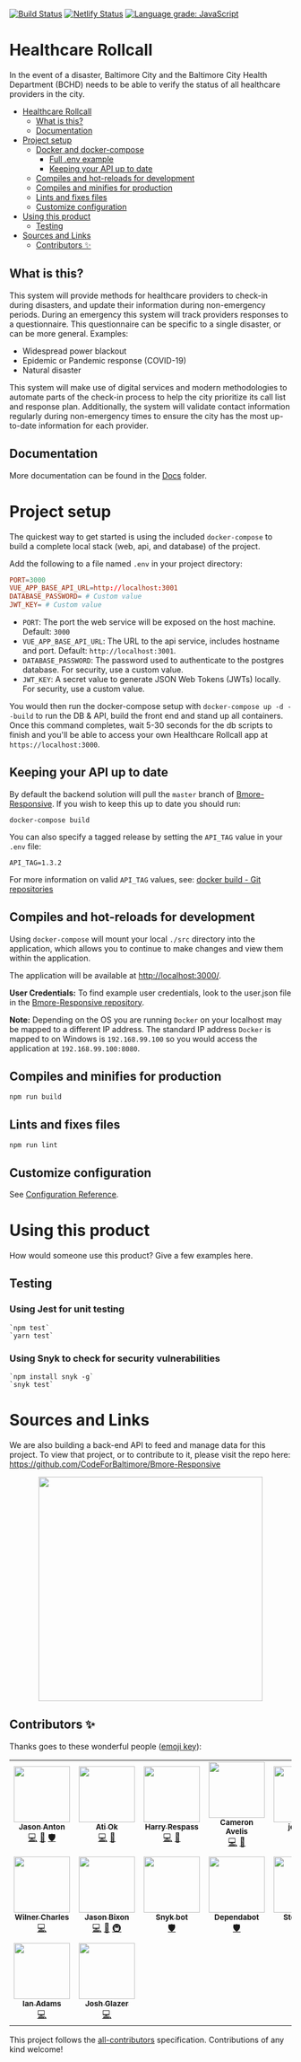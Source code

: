 [![Build Status](https://travis-ci.org/CodeForBaltimore/Healthcare-Rollcall.svg?branch=master)](https://travis-ci.org/CodeForBaltimore/Healthcare-Rollcall) [![Netlify Status](https://api.netlify.com/api/v1/badges/83fb49cb-61e1-4c21-8893-03e17e75d972/deploy-status)](https://app.netlify.com/sites/healthcare-rollcall/deploys) [![Language grade: JavaScript](https://img.shields.io/lgtm/grade/javascript/g/CodeForBaltimore/Healthcare-Rollcall.svg?logo=lgtm&logoWidth=18)](https://lgtm.com/projects/g/CodeForBaltimore/Healthcare-Rollcall/context:javascript)

# Healthcare Rollcall

In the event of a disaster, Baltimore City and the Baltimore City Health Department (BCHD) needs to be able to verify the status of all healthcare providers in the city.

<!-- TOC -->

- [Healthcare Rollcall](#healthcare-rollcall)
  - [What is this?](#what-is-this)
  - [Documentation](#documentation)
- [Project setup](#project-setup)
  - [Docker and docker-compose](#docker-and-docker-compose)
    - [Full .env example](#full-env-example)
    - [Keeping your API up to date](#keeping-your-api-up-to-date)
  - [Compiles and hot-reloads for development](#compiles-and-hot-reloads-for-development)
  - [Compiles and minifies for production](#compiles-and-minifies-for-production)
  - [Lints and fixes files](#lints-and-fixes-files)
  - [Customize configuration](#customize-configuration)
- [Using this product](#using-this-product)
  - [Testing](#testing)
- [Sources and Links](#sources-and-links)
  - [Contributors ✨](#contributors-)

<!-- /TOC -->

## What is this?

This system will provide methods for healthcare providers to check-in during disasters, and update their information during non-emergency periods. During an emergency this system will track providers responses to a questionnaire. This questionnaire can be specific to a single disaster, or can be more general. Examples:

- Widespread power blackout
- Epidemic or Pandemic response (COVID-19)
- Natural disaster

This system will make use of digital services and modern methodologies to automate parts of the check-in process to help the city prioritize its call list and response plan. Additionally, the system will validate contact information regularly during non-emergency times to ensure the city has the most up-to-date information for each provider.

## Documentation

More documentation can be found in the [Docs](/docs) folder.

# Project setup

The quickest way to get started is using the included `docker-compose` to build a complete local stack (web, api, and database) of the project.

Add the following to a file named `.env` in your project directory:

```conf
PORT=3000
VUE_APP_BASE_API_URL=http://localhost:3001
DATABASE_PASSWORD= # Custom value
JWT_KEY= # Custom value
```

- `PORT`: The port the web service will be exposed on the host machine. Default: `3000`
- `VUE_APP_BASE_API_URL`: The URL to the api service, includes hostname and port. Default: `http://localhost:3001`.
- `DATABASE_PASSWORD`: The password used to authenticate to the postgres database. For security, use a custom value.
- `JWT_KEY`: A secret value to generate JSON Web Tokens (JWTs) locally. For security, use a custom value.

You would then run the docker-compose setup with `docker-compose up -d --build` to run the DB & API, build the front end and stand up all containers.  Once this command completes, wait 5-30 seconds for the db scripts to finish and you'll be able to access your own Healthcare Rollcall app at `https://localhost:3000`.

## Keeping your API up to date

By default the backend solution will pull the `master` branch of [Bmore-Responsive](https://github.com/CodeForBaltimore/Bmore-Responsive). If you wish to keep this up to date you should run:

```shell
docker-compose build
```

You can also specify a tagged release by setting the `API_TAG` value in your `.env` file:

```shell
API_TAG=1.3.2
```

For more information on valid `API_TAG` values, see: [docker build - Git repositories](https://docs.docker.com/engine/reference/commandline/build/#git-repositories)

## Compiles and hot-reloads for development

Using `docker-compose` will mount your local `./src` directory into the application, which allows you to continue to make changes and view them within the application.

The application will be available at [http://localhost:3000/](http://localhost:3000/).

**User Credentials:** To find example user credentials, look to the user.json file in the [Bmore-Responsive repository](https://github.com/CodeForBaltimore/Bmore-Responsive).

**Note:** Depending on the OS you are running `Docker` on your localhost may be mapped to a different IP address. The standard IP address `Docker` is mapped to on Windows is `192.168.99.100` so you would access the application at `192.168.99.100:8080`.

## Compiles and minifies for production

```shell
npm run build
```

## Lints and fixes files

```shell
npm run lint
```

## Customize configuration

See [Configuration Reference](https://cli.vuejs.org/config/).

# Using this product

How would someone use this product? Give a few examples here.

## Testing

### Using Jest for unit testing

```shell
`npm test`
`yarn test`
```

### Using Snyk to check for security vulnerabilities

```shell
`npm install snyk -g`
`snyk test`
```

# Sources and Links

We are also building a back-end API to feed and manage data for this project. To view that project, or to contribute to it, please visit the repo here: https://github.com/CodeForBaltimore/Bmore-Responsive

<p align="center">
    <img src="docs/img/CfB.png" width="400">
</p>

## Contributors ✨

Thanks goes to these wonderful people ([emoji key](https://allcontributors.org/docs/en/emoji-key)):

<!-- ALL-CONTRIBUTORS-LIST:START - Do not remove or modify this section -->
<!-- prettier-ignore-start -->
<!-- markdownlint-disable -->
<table>
  <tr>
    <td align="center"><a href="http://www.jasonanton.com"><img src="https://avatars0.githubusercontent.com/u/6391564?v=4" width="100px;" alt=""/><br /><sub><b>Jason Anton</b></sub></a><br /><a href="https://github.com/CodeForBaltimore/Healthcare-Rollcall/commits?author=revjtanton" title="Code">💻</a> <a href="https://github.com/CodeForBaltimore/Healthcare-Rollcall/commits?author=revjtanton" title="Documentation">📖</a> <a href="#security-revjtanton" title="Security">🛡️</a></td>
    <td align="center"><a href="https://ao10.github.io"><img src="https://avatars3.githubusercontent.com/u/14120224?v=4" width="100px;" alt=""/><br /><sub><b>Ati Ok</b></sub></a><br /><a href="https://github.com/CodeForBaltimore/Healthcare-Rollcall/commits?author=ao10" title="Code">💻</a> <a href="https://github.com/CodeForBaltimore/Healthcare-Rollcall/pulls?q=is%3Apr+reviewed-by%3Aao10" title="Reviewed Pull Requests">👀</a></td>
    <td align="center"><a href="http://www.restechsys.com"><img src="https://avatars2.githubusercontent.com/u/5619637?v=4" width="100px;" alt=""/><br /><sub><b>Harry Respass</b></sub></a><br /><a href="https://github.com/CodeForBaltimore/Healthcare-Rollcall/commits?author=helro154" title="Code">💻</a> <a href="https://github.com/CodeForBaltimore/Healthcare-Rollcall/pulls?q=is%3Apr+reviewed-by%3Ahelro154" title="Reviewed Pull Requests">👀</a></td>
    <td align="center"><a href="https://github.com/cmavelis"><img src="https://avatars3.githubusercontent.com/u/16199008?v=4" width="100px;" alt=""/><br /><sub><b>Cameron Avelis</b></sub></a><br /><a href="https://github.com/CodeForBaltimore/Healthcare-Rollcall/commits?author=cmavelis" title="Code">💻</a> <a href="https://github.com/CodeForBaltimore/Healthcare-Rollcall/pulls?q=is%3Apr+reviewed-by%3Acmavelis" title="Reviewed Pull Requests">👀</a></td>
    <td align="center"><a href="https://github.com/joffutt4"><img src="https://avatars0.githubusercontent.com/u/10181869?v=4" width="100px;" alt=""/><br /><sub><b>joffutt4</b></sub></a><br /><a href="https://github.com/CodeForBaltimore/Healthcare-Rollcall/commits?author=joffutt4" title="Code">💻</a> <a href="https://github.com/CodeForBaltimore/Healthcare-Rollcall/pulls?q=is%3Apr+reviewed-by%3Ajoffutt4" title="Reviewed Pull Requests">👀</a></td>
    <td align="center"><a href="https://github.com/MGardner02"><img src="https://avatars0.githubusercontent.com/u/35646560?v=4" width="100px;" alt=""/><br /><sub><b>MGardner02</b></sub></a><br /><a href="https://github.com/CodeForBaltimore/Healthcare-Rollcall/commits?author=MGardner02" title="Code">💻</a> <a href="https://github.com/CodeForBaltimore/Healthcare-Rollcall/pulls?q=is%3Apr+reviewed-by%3AMGardner02" title="Reviewed Pull Requests">👀</a></td>
    <td align="center"><a href="https://markadk.in/s"><img src="https://avatars0.githubusercontent.com/u/6365836?v=4" width="100px;" alt=""/><br /><sub><b>Mark Adkins</b></sub></a><br /><a href="https://github.com/CodeForBaltimore/Healthcare-Rollcall/commits?author=funkybunch" title="Code">💻</a> <a href="https://github.com/CodeForBaltimore/Healthcare-Rollcall/commits?author=funkybunch" title="Documentation">📖</a> <a href="#design-funkybunch" title="Design">🎨</a></td>
  </tr>
  <tr>
    <td align="center"><a href="https://github.com/charlesw2004"><img src="https://avatars0.githubusercontent.com/u/30778546?v=4" width="100px;" alt=""/><br /><sub><b>Wilner Charles</b></sub></a><br /><a href="https://github.com/CodeForBaltimore/Healthcare-Rollcall/commits?author=charlesw2004" title="Code">💻</a></td>
    <td align="center"><a href="http://jasonbixon.netlify.com"><img src="https://avatars3.githubusercontent.com/u/32110237?v=4" width="100px;" alt=""/><br /><sub><b>Jason Bixon</b></sub></a><br /><a href="https://github.com/CodeForBaltimore/Healthcare-Rollcall/commits?author=jbixon13" title="Code">💻</a> <a href="#design-jbixon13" title="Design">🎨</a> <a href="#infra-jbixon13" title="Infrastructure (Hosting, Build-Tools, etc)">🚇</a></td>
    <td align="center"><a href="https://snyk.io"><img src="https://avatars2.githubusercontent.com/u/19733683?v=4" width="100px;" alt=""/><br /><sub><b>Snyk bot</b></sub></a><br /><a href="#security-snyk-bot" title="Security">🛡️</a></td>
    <td align="center"><a href="https://dependabot.com"><img src="https://avatars1.githubusercontent.com/u/27347476?v=4" width="100px;" alt=""/><br /><sub><b>Dependabot</b></sub></a><br /><a href="#security-dependabot[bot]" title="Security">🛡️</a></td>
    <td align="center"><a href="http://stephanie.marketing"><img src="https://avatars2.githubusercontent.com/u/47190328?v=4" width="100px;" alt=""/><br /><sub><b>Stephanie</b></sub></a><br /><a href="#content-uxstephanie" title="Content">🖋</a></td>
    <td align="center"><a href="https://github.com/c-w-allen"><img src="https://avatars0.githubusercontent.com/u/64177457?v=4" width="100px;" alt=""/><br /><sub><b>c-w-allen</b></sub></a><br /><a href="https://github.com/CodeForBaltimore/Healthcare-Rollcall/commits?author=c-w-allen" title="Code">💻</a></td>
    <td align="center"><a href="https://github.com/blakenan-bellese"><img src="https://avatars1.githubusercontent.com/u/61432973?v=4" width="100px;" alt=""/><br /><sub><b>blakenan-bellese</b></sub></a><br /><a href="https://github.com/CodeForBaltimore/Healthcare-Rollcall/commits?author=blakenan-bellese" title="Documentation">📖</a></td>
  </tr>
  <tr>
    <td align="center"><a href="http://ianjadams.com"><img src="https://avatars1.githubusercontent.com/u/7966226?v=4" width="100px;" alt=""/><br /><sub><b>Ian Adams</b></sub></a><br /><a href="https://github.com/CodeForBaltimore/Healthcare-Rollcall/commits?author=ijadams" title="Code">💻</a></td>
    <td align="center"><a href="https://www.joshglazer.com"><img src="https://avatars1.githubusercontent.com/u/5789311?v=4" width="100px;" alt=""/><br /><sub><b>Josh Glazer</b></sub></a><br /><a href="https://github.com/CodeForBaltimore/Healthcare-Rollcall/commits?author=joshglazer" title="Code">💻</a></td>
  </tr>
</table>

<!-- markdownlint-enable -->
<!-- prettier-ignore-end -->

<!-- ALL-CONTRIBUTORS-LIST:END -->

This project follows the [all-contributors](https://github.com/all-contributors/all-contributors) specification. Contributions of any kind welcome!
